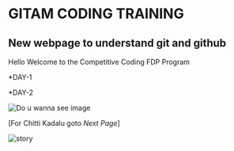 # GITAM CODING TRAINING

## New webpage to understand **git and github**

Hello Welcome to the Competitive Coding  FDP Program

*DAY-1

*DAY-2

![**_Do u wanna see image_**](https://s3-us-west-2.amazonaws.com/robogarden-new/Articles/upload/blogs/lg-leverage-of-coding.jpg)

[For Chitti Kadalu goto _Next Page_]

![story](https://kidsbedtimestoriestelugu.files.wordpress.com/2016/12/img_8082.jpg?w=768)